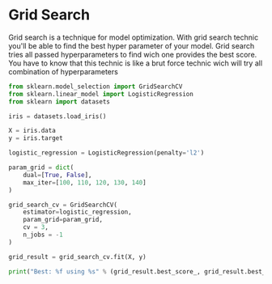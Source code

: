 # Grid Search

Grid search is a technique for model optimization. With grid search technic you'll be able to find the best hyper parameter of your model. Grid search tries all passed hyperparameters to find wich one provides the best score. You have to know that this technic is like a brut force technic wich will try all combination of hyperparameters

```python
from sklearn.model_selection import GridSearchCV
from sklearn.linear_model import LogisticRegression
from sklearn import datasets

iris = datasets.load_iris()

X = iris.data
y = iris.target

logistic_regression = LogisticRegression(penalty='l2')

param_grid = dict(
    dual=[True, False],
    max_iter=[100, 110, 120, 130, 140]
)

grid_search_cv = GridSearchCV(
    estimator=logistic_regression,
    param_grid=param_grid,
    cv = 3,
    n_jobs = -1
)

grid_result = grid_search_cv.fit(X, y)

print("Best: %f using %s" % (grid_result.best_score_, grid_result.best_params_))
```